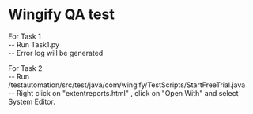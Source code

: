 # Wingify QA test

For Task 1 </br>
  -- Run Task1.py </br>
  -- Error log will be generated </br>
  
  
For Task 2 </br>
  -- Run /testautomation/src/test/java/com/wingify/TestScripts/StartFreeTrial.java </br>
  -- Right click on "extentreports.html" , click on "Open With" and select System Editor. </br>

